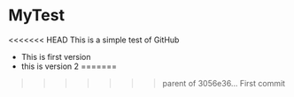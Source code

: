 # MyTest
<<<<<<< HEAD
This is a simple test of GitHub

- This is first version
- this is version 2
=======
>>>>>>> parent of 3056e36... First commit
